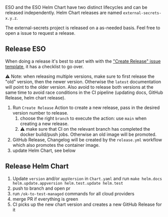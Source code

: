 ESO and the ESO Helm Chart have two distinct lifecycles and can be released independently. Helm Chart releases are named `external-secrets-x.y.z`.

The external-secrets project is released on a as-needed basis. Feel free to open a issue to request a release.

## Release ESO

When doing a release it's best to start with  with the ["Create Release" issue template](https://github.com/external-secrets/external-secrets/issues/new?assignees=&labels=area%2Frelease&projects=&template=create_release.md&title=Release+x.y), it has a checklist to go over.

⚠️ Note: when releasing multiple versions, make sure to first release the "old" version, then the newer version.
Otherwise the `latest` documentation will point to the older version. Also avoid to release both versions at the same time to avoid race conditions in the CI pipeline (updating docs, GitHub Release, helm chart release).

1. Run `Create Release` Action to create a new release, pass in the desired version number to release.
    1. choose the right `branch` to execute the action: use `main` when creating a new release.
    2. ⚠️ make sure that CI on the relevant branch has completed the docker build/push jobs. Otherwise an old image will be promoted.
2. GitHub Release, Changelog will be created by the `release.yml` workflow which also promotes the container image.
3. update Helm Chart, see below

## Release Helm Chart

1. Update `version` and/or `appVersion` in `Chart.yaml` and run `make helm.docs helm.update.appversion helm.test.update helm.test`
1. push to branch and open pr
1. run `/ok-to-test-managed` commands for all cloud providers
1. merge PR if everything is green
1. CI picks up the new chart version and creates a new GitHub Release for it
